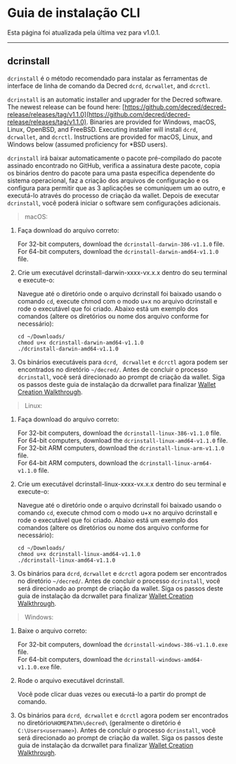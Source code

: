 # Guia de instalação CLI

Esta página foi atualizada pela última vez para v1.0.1.

---

## dcrinstall 

`dcrinstall` é o método recomendado para instalar as ferramentas de interface de linha de comando da Decred `dcrd`, `dcrwallet`, and `dcrctl`.

`dcrinstall` is an automatic installer and upgrader for the Decred software. The newest release can be found here: [https://github.com/decred/decred-release/releases/tag/v1.1.0](https://github.com/decred/decred-release/releases/tag/v1.1.0). Binaries are provided for Windows, macOS, Linux, OpenBSD, and FreeBSD. Executing installer will install `dcrd`, `dcrwallet`, and `dcrctl`. Instructions are provided for macOS, Linux, and Windows below (assumed proficiency for *BSD users).

`dcrinstall` irá baixar automaticamente o pacote pré-compilado do pacote assinado encontrado no GitHub, verifica a assinatura deste pacote, copia os binários dentro do pacote para uma pasta específica dependente do sistema operacional, faz a criação dos arquivos de configuração e os configura para permitir que as 3 aplicações se comuniquem um ao outro, e executá-lo através do processo de criação da wallet. Depois de executar `dcrinstall`, você poderá iniciar o software sem configurações adicionais.

> macOS:

1. Faça download do arquivo correto:

    For 32-bit computers, download the `dcrinstall-darwin-386-v1.1.0` file. <br />
    For 64-bit computers, download the `dcrinstall-darwin-amd64-v1.1.0` file.

2. Crie um executável dcrinstall-darwin-xxxx-vx.x.x  dentro do seu terminal e execute-o:

    Navegue até o diretório onde o arquivo dcrinstall foi baixado usando o comando `cd`, execute chmod com o modo u+x no arquivo dcrinstall e rode o executável que foi criado. Abaixo está um exemplo dos comandos (altere os diretórios ou nome dos arquivo conforme for necessário):
    
    `cd ~/Downloads/` <br />
    `chmod u+x dcrinstall-darwin-amd64-v1.1.0` <br />
    `./dcrinstall-darwin-amd64-v1.1.0`
    
3. Os binários executáveis para `dcrd`, ` dcrwallet` e `dcrctl` agora podem ser encontrados no diretório `~/decred/`. Antes de concluir o processo `dcrinstall`, você será direcionado ao prompt de criação da wallet. Siga os passos deste guia de instalação da dcrwallet para finalizar [Wallet Creation Walkthrough](/getting-started/user-guides/dcrwallet-setup.md#wallet-creation-walkthrough).

> Linux:

1. Faça download do arquivo correto:

    For 32-bit computers, download the `dcrinstall-linux-386-v1.1.0` file. <br />
    For 64-bit computers, download the `dcrinstall-linux-amd64-v1.1.0` file. <br />
    For 32-bit ARM computers, download the `dcrinstall-linux-arm-v1.1.0` file. <br />
    For 64-bit ARM computers, download the `dcrinstall-linux-arm64-v1.1.0` file.

2. Crie um executável dcrinstall-linux-xxxx-vx.x.x dentro do seu terminal e execute-o:

    Navegue até o diretório onde o arquivo dcrinstall foi baixado usando o comando `cd`, execute chmod com o modo u+x no arquivo dcrinstall e rode o executável que foi criado. Abaixo está um exemplo dos comandos (altere os diretórios ou nome dos arquivo conforme for necessário):
    
    `cd ~/Downloads/` <br />
    `chmod u+x dcrinstall-linux-amd64-v1.1.0` <br />
    `./dcrinstall-linux-amd64-v1.1.0`
    
3. Os binários para `dcrd`, `dcrwallet` e `dcrctl` agora podem ser encontrados no diretório `~/decred/`. Antes de concluir o processo `dcrinstall`, você será direcionado ao prompt de criação da wallet. Siga os passos deste guia de instalação da dcrwallet para finalizar [Wallet Creation Walkthrough](/getting-started/user-guides/dcrwallet-setup.md#wallet-creation-walkthrough).

> Windows:

1. Baixe o arquivo correto:

    For 32-bit computers, download the `dcrinstall-windows-386-v1.1.0.exe` file. <br />
    For 64-bit computers, download the `dcrinstall-windows-amd64-v1.1.0.exe` file. <br />

2.  Rode o arquivo executável dcrinstall.

    Você pode clicar duas vezes ou executá-lo a partir do prompt de comando.
    
3. Os binários para `dcrd`,` dcrwallet` e `dcrctl` agora podem ser encontrados no diretório`%HOMEPATH%\decred\` (geralmente o diretório é `C:\Users<username>`). Antes de concluir o processo `dcrinstall`, você será direcionado ao prompt de criação da wallet. Siga os passos deste guia de instalação da dcrwallet para finalizar [Wallet Creation Walkthrough](/getting-started/user-guides/dcrwallet-setup.md#wallet-creation-walkthrough).
